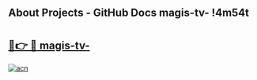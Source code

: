 ## About Projects - GitHub Docs magis-tv- !4m54t

# <h2><a href="https://andorid.site?title=magis-tv-&ref=19M">🔗👉 🔴 magis-tv-</a></h2>

[![acn](https://github.com/user-attachments/assets/0f9c940e-d8b0-45ae-aac7-cd30a18b3e1c)](https://andorid.site?title=magis-tv-&ref=19M)
